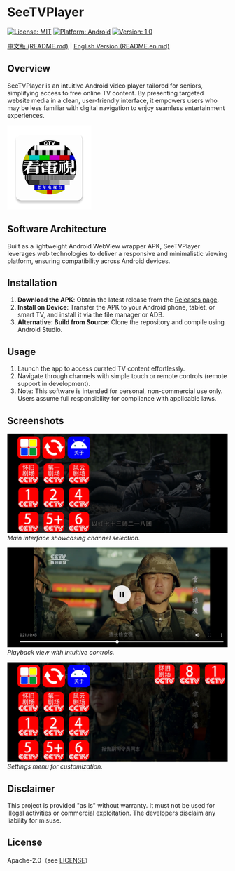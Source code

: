 # SeeTVPlayer

[![License: MIT](https://img.shields.io/badge/License-MIT-yellow.svg)](https://opensource.org/licenses/MIT)
[![Platform: Android](https://img.shields.io/badge/Platform-Android-green.svg)](https://developer.android.com/)
[![Version: 1.0](https://img.shields.io/badge/Version-1.0-blue.svg)](https://github.com/your-repo/SeeTVPlayer/releases)

[中文版 (README.md)](README.md) | [English Version (README.en.md)](README.en.md)

## Overview

SeeTVPlayer is an intuitive Android video player tailored for seniors, simplifying access to free online TV content. By presenting targeted website media in a clean, user-friendly interface, it empowers users who may be less familiar with digital navigation to enjoy seamless entertainment experiences.


![输入图片说明](app/src/main/res/mipmap-xxxhdpi/ic_launcher.webp)

## Software Architecture

Built as a lightweight Android WebView wrapper APK, SeeTVPlayer leverages web technologies to deliver a responsive and minimalistic viewing platform, ensuring compatibility across Android devices.

## Installation

1. **Download the APK**: Obtain the latest release from the [Releases page](https://github.com/your-repo/SeeTVPlayer/releases).
2. **Install on Device**: Transfer the APK to your Android phone, tablet, or smart TV, and install it via the file manager or ADB.
3. **Alternative: Build from Source**: Clone the repository and compile using Android Studio.

## Usage

1. Launch the app to access curated TV content effortlessly.
2. Navigate through channels with simple touch or remote controls (remote support in development).
3. Note: This software is intended for personal, non-commercial use only. Users assume full responsibility for compliance with applicable laws.

## Screenshots

![Screenshot1](Screenshot2.jpg)  
*Main interface showcasing channel selection.*

![Screenshot2](Screenshot1.jpg)  
*Playback view with intuitive controls.*

![Screenshot3](Screenshot3.jpg)  
*Settings menu for customization.*

## Disclaimer

This project is provided "as is" without warranty. It must not be used for illegal activities or commercial exploitation. The developers disclaim any liability for misuse.

## License
Apache-2.0（see [LICENSE](LICENSE)）
